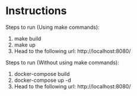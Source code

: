 <h1>Instructions</h1>

Steps to run (Using make commands):

1. make build
2. make up
3. Head to the following url: http://localhost:8080/

Steps to run (Without using make commands):

1. docker-compose build
2. docker-compose up -d
3. Head to the following url: http://localhost:8080/
